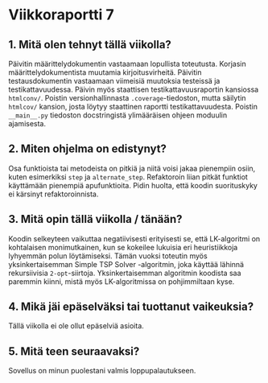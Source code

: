 # Viikkoraportti 7

## 1. Mitä olen tehnyt tällä viikolla?

Päivitin määrittelydokumentin vastaamaan lopullista toteutusta. Korjasin määrittelydokumentista muutamia kirjoitusvirheitä. Päivitin testausdokumentin vastaamaan viimeisiä muutoksia testeissä ja testikattavuudessa. Päivin myös staattisen testikattavuusraportin kansiossa `htmlconv/`. Poistin versionhallinnasta `.coverage`-tiedoston, mutta säilytin `htmlcov/` kansion, josta löytyy staattinen raportti testikattavuudesta. Poistin `__main__.py` tiedoston docstringistä ylimääräisen ohjeen moduulin ajamisesta.

## 2. Miten ohjelma on edistynyt?

Osa funktioista tai metodeista on pitkiä ja niitä voisi jakaa pienempiin osiin, kuten esimerkiksi `step` ja `alternate_step`. Refaktoroin liian pitkät funktiot käyttämään pienempiä apufunktioita. Pidin huolta, että koodin suorituskyky ei kärsinyt refaktoroinnista.  

## 3. Mitä opin tällä viikolla / tänään?

Koodin selkeyteen vaikuttaa negatiivisesti erityisesti se, että LK-algoritmi on kohtalaisen monimutkainen, kun se kokeilee lukuisia eri heuristiikkoja lyhyemmän polun löytämiseksi. Tämän vuoksi toteutin myös yksinkertaisemman Simple TSP Solver -algoritmin, joka käyttää lähinnä rekursiivisia `2-opt`-siirtoja. Yksinkertaisemman algoritmin koodista saa paremmin kiinni, mistä myös LK-algoritmissa on pohjimmiltaan kyse.  

## 4. Mikä jäi epäselväksi tai tuottanut vaikeuksia? 

Tällä viikolla ei ole ollut epäselviä asioita.

## 5. Mitä teen seuraavaksi?

Sovellus on minun puolestani valmis loppupalautukseen. 